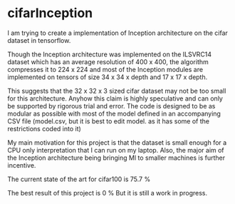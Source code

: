 # cifarInception

I am trying to create a implementation of Inception architecture on the cifar dataset in tensorflow.

Though the Inception architecture was implemented on the ILSVRC14 dataset which has an average resolution of 400 x 400, the algorithm compresses it to 224 x 224 and most of the Inception modules are implemented on tensors of size 34 x 34 x depth and 17 x 17 x depth.

This suggests that the 32 x 32 x 3 sized cifar dataset may not be too small for this architecture. Anyhow this claim is highly speculative and can only be supported by rigorous trial and error. The code is designed to be as modular as possible with most of the model defined in an accompanying CSV file (model.csv, but it is best to edit model. as it has some of the restrictions coded into it)

My main motivation for this project is that the dataset is small enough for a CPU only interpretation that I can run on my laptop. Also, the major aim of the Inception architecture being bringing Ml to smaller machines is further incentive.

The current state of the art for cifar100 is 75.7 %

The best result of this project is 0 % 
But it is still a work in progress.

